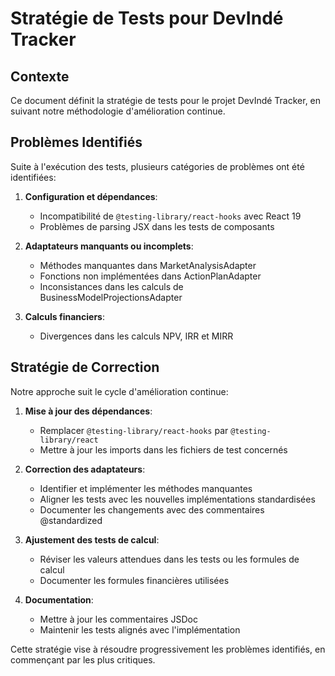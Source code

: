 # Stratégie de Tests pour DevIndé Tracker

## Contexte

Ce document définit la stratégie de tests pour le projet DevIndé Tracker, en suivant notre méthodologie d'amélioration continue.

## Problèmes Identifiés

Suite à l'exécution des tests, plusieurs catégories de problèmes ont été identifiées:

1. **Configuration et dépendances**:
   - Incompatibilité de `@testing-library/react-hooks` avec React 19
   - Problèmes de parsing JSX dans les tests de composants

2. **Adaptateurs manquants ou incomplets**:
   - Méthodes manquantes dans MarketAnalysisAdapter
   - Fonctions non implémentées dans ActionPlanAdapter
   - Inconsistances dans les calculs de BusinessModelProjectionsAdapter

3. **Calculs financiers**:
   - Divergences dans les calculs NPV, IRR et MIRR

## Stratégie de Correction

Notre approche suit le cycle d'amélioration continue:

1. **Mise à jour des dépendances**:
   - Remplacer `@testing-library/react-hooks` par `@testing-library/react`
   - Mettre à jour les imports dans les fichiers de test concernés

2. **Correction des adaptateurs**:
   - Identifier et implémenter les méthodes manquantes
   - Aligner les tests avec les nouvelles implémentations standardisées
   - Documenter les changements avec des commentaires @standardized

3. **Ajustement des tests de calcul**:
   - Réviser les valeurs attendues dans les tests ou les formules de calcul
   - Documenter les formules financières utilisées

4. **Documentation**:
   - Mettre à jour les commentaires JSDoc
   - Maintenir les tests alignés avec l'implémentation

Cette stratégie vise à résoudre progressivement les problèmes identifiés, en commençant par les plus critiques.
